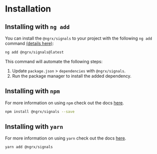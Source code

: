 # Installation

## Installing with `ng add`

You can install the `@ngrx/signals` to your project with the following `ng add` command <a href="https://angular.io/cli/add" target="_blank">(details here)</a>:

```sh
ng add @ngrx/signals@latest
```

This command will automate the following steps:

1. Update `package.json` > `dependencies` with `@ngrx/signals`.
2. Run the package manager to install the added dependency.


## Installing with `npm`

For more information on using `npm` check out the docs <a href="https://docs.npmjs.com/cli/install" target="_blank">here</a>.

```sh
npm install @ngrx/signals --save
```

## Installing with `yarn`

For more information on using `yarn` check out the docs <a href="https://yarnpkg.com/getting-started/usage#installing-all-the-dependencies" target="_blank">here</a>.

```sh
yarn add @ngrx/signals
```
